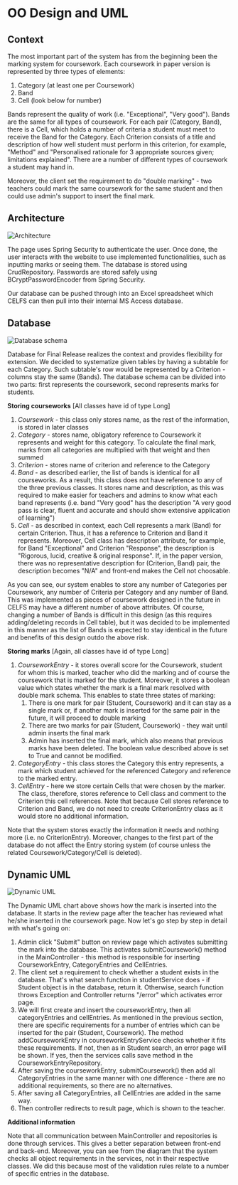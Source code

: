 OO Design and UML
=================
Context
-------

The most important part of the system has from the beginning been the marking system for coursework. Each coursework in paper version is represented by three types of elements:
1. Category (at least one per Coursework)
1. Band
1. Cell (look below for number)

Bands represent the quality of work (i.e. "Exceptional", "Very good"). Bands are the same for all types of coursework. For each pair (Category, Band), there is a Cell, which holds a number of criteria a student must meet to receive the Band for the Category. Each Criterion consists of a title and description of how well student must perform in this criterion, for example, "Method" and "Personalised rationale for 3 appropriate sources given; limitations explained". There are a number of different types of coursework a student may hand in.

Moreover, the client set the requirement to do "double marking" - two teachers could mark the same coursework for the same student and then could use admin's support to insert the final mark.

Architecture
------------

![Architecture](/Files/Documents/FINAL_PORTFOLIO/architectureDiagram.png)

The page uses Spring Security to authenticate the user. Once done, the user interacts with the website to use implemented functionalities, such as inputting marks or seeing them. The database is stored using CrudRepository. Passwords are stored safely using BCryptPasswordEncoder from Spring Security.

Our database can be pushed through into an Excel spreadsheet which CELFS can then pull into their internal
MS Access database.

Database
--------

![Database schema](/Files/Documents/FINAL_PORTFOLIO/Final_database_UML.png)

Database for Final Release realizes the context and provides flexibility for extension. We decided to systematize given tables by having a subtable for each Category. Such subtable's row would be represented by a Criterion - columns stay the same (Bands). The database schema can be divided into two parts: first represents the coursework, second represents marks for students.

**Storing courseworks**
[All classes have id of type Long]
1. *Coursework* - this class only stores name, as the rest of the information, is stored in later classes
1. *Category* - stores name, obligatory reference to Coursework it represents and weight for this category. To calculate the final mark, marks from all categories are multiplied with that weight and then summed
1. *Criterion* - stores name of criterion and reference to the Category
1. *Band* - as described earlier, the list of bands is identical for all courseworks. As a result, this class does not have reference to any of the three previous classes. It stores name and description, as this was required to make easier for teachers and admins to know what each band represents (i.e. band "Very good" has the description "A very good pass is clear, fluent and accurate and should show extensive application of learning")
1. *Cell* - as described in context, each Cell represents a mark (Band) for certain Criterion. Thus, it has a reference to Criterion and Band it represents. Moreover, Cell class has description attribute, for example, for Band "Exceptional" and Criterion "Response", the description is "Rigorous, lucid, creative & original response". If, in the paper version, there was no representative description for (Criterion, Band) pair, the description becomes "N/A" and front-end makes the Cell not choosable.

As you can see, our system enables to store any number of Categories per Coursework, any number of Criteria per Category and any number of Band. This was implemented as pieces of coursework designed in the future in CELFS may have a different number of above attributes. Of course, changing a number of Bands is difficult in this design (as this requires adding/deleting records in Cell table), but it was decided to be implemented in this manner as the list of Bands is expected to stay identical in the future and benefits of this design outdo the above risk.

**Storing marks**
[Again, all classes have id of type Long]
1. *CourseworkEntry* - it stores overall score for the Coursework, student for whom this is marked, teacher who did the marking and of course the coursework that is marked for the student. Moreover, it stores a boolean value which states whether the mark is a final mark resolved with double mark schema. This enables to state three states of marking:
    1. There is one mark for pair (Student, Coursework) and it can stay as a single mark or, if another mark is inserted for the same pair in the future, it will proceed to double marking
    1. There are two marks for pair (Student, Coursework) - they wait until admin inserts the final mark
    1. Admin has inserted the final mark, which also means that previous marks have been deleted. The boolean value described above is set to True and cannot be modified.
1. *CategoryEntry* - this class stores the Category this entry represents, a mark which student achieved for the referenced Category and reference to the marked entry.
1. *CellEntry* - here we store certain Cells that were chosen by the marker. The class, therefore, stores reference to Cell class and comment to the Criterion this cell references. Note that because Cell stores reference to Criterion and Band, we do not need to create CriterionEntry class as it would store no additional information.

Note that the system stores exactly the information it needs and nothing more (i.e. no CriterionEntry). Moreover, changes to the first part of the database do not affect the Entry storing system (of course unless the related Coursework/Category/Cell is deleted).

Dynamic UML
-----------

![Dynamic UML](/Files/Documents/FINAL_PORTFOLIO/Dynamic_UML.png)

The Dynamic UML chart above shows how the mark is inserted into the database. It starts in the review page after the teacher has reviewed what he/she inserted in the coursework page. Now let's go step by step in detail with what's going on:
1. Admin click "Submit" button on review page which activates submitting the mark into the database. This activates submitCoursework() method in the MainController - this method is responsible for inserting CourseworkEntry, CategoryEntries and CellEntries.
1. The client set a requirement to check whether a student exists in the database. That's what search function in studentService does - if Student object is in the database, return it. Otherwise, search function throws Exception and Controller returns "/error" which activates error page.
1. We will first create and insert the courseworkEntry, then all categoryEntries and cellEntries. As mentioned in the previous section, there are specific requirements for a number of entries which can be inserted for the pair (Student, Coursework). The method addCourseworkEntry in courseworkEntryService checks whether it fits these requirements. If not, then as in Student search, an error page will be shown. If yes, then the services calls save method in the CourseworkEntryRepository.
1. After saving the courseworkEntry, submitCoursework() then add all CategoryEntries in the same manner with one difference - there are no additional requirements, so there are no alternatives.
1. After saving all CategoryEntries, all CellEntries are added in the same way.
1. Then controller redirects to result page, which is shown to the teacher.

**Additional information**

Note that all communication between MainController and repositories is done through services. This gives a better separation between front-end and back-end. Moreover, you can see from the diagram that the system checks all object requirements in the services, not in their respective classes. We did this because most of the validation rules relate to a number of specific entries in the database.
